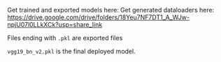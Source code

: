 Get trained and exported models here: Get generated dataloaders here: https://drive.google.com/drive/folders/18Yeu7NF7DT1_A_WJw-npjU07l0LLkXCk?usp=share_link <br/>

Files ending with `.pkl` are exported files <br>

`vgg19_bn_v2.pkl` is the final deployed model.

